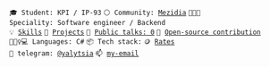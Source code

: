 <code>🎓 Student: KPI / IP-93</code>
<code>⚪ Community: [Mezidia](https://github.com/mezidia)</code>
<code>👩🏻‍🌾 Speciality: Software engineer / Backend</code><br>
<code>💡 [Skills](SKILLS.md)</code>
<code>🧻 [Projects](PROJECTS.md)</code>
<code>📢 [Public talks: 0](TALKS.md)</code>
<code>👀 [Open-source contribution](CONTRIBUTION.md)</code><br>
<code>🙎🏻‍♀️💻 Languages: C#</code>
<code>📦 Tech stack:</code>
<code>🪙 [Rates](RATES.md)</code><br>
<code>💬 telegram: [@yalytsia](https://t.me/yalytsia)</code>
<code>📫 [my-email](sichkar.tetiana@lll.kpi.ua)</code>
